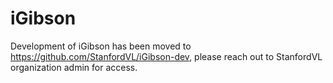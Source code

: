 # iGibson

Development of iGibson has been moved to https://github.com/StanfordVL/iGibson-dev, please reach out to StanfordVL organization admin for access. 
